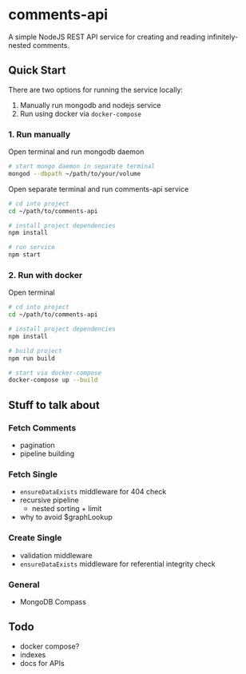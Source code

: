 # comments-api

A simple NodeJS REST API service for creating and reading infinitely-nested comments.

## Quick Start

There are two options for running the service locally:

1. Manually run mongodb and nodejs service
2. Run using docker via `docker-compose`

### 1. Run manually

Open terminal and run mongodb daemon
```bash
# start mongo daemon in separate terminal
mongod --dbpath ~/path/to/your/volume
```

Open separate terminal and run comments-api service
```bash
# cd into project
cd ~/path/to/comments-api

# install project dependencies
npm install

# run service
npm start
```

### 2. Run with docker

Open terminal
```bash
# cd into project
cd ~/path/to/comments-api

# install project dependencies
npm install

# build project
npm run build

# start via docker-compose
docker-compose up --build
```

## Stuff to talk about

### Fetch Comments
- pagination
- pipeline building

### Fetch Single
- `ensureDataExists` middleware for 404 check
- recursive pipeline
    - nested sorting + limit
- why to avoid $graphLookup

### Create Single
- validation middleware
- `ensureDataExists` middleware for referential integrity check

### General
- MongoDB Compass

## Todo
- docker compose?
- indexes
- docs for APIs
